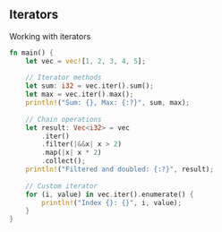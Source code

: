 <!-- METADATA
{
  "title": "Rustlang Iterators",
  "tags": [
    "rust",
    "iterators"
  ],
  "language": "rust"
}
-->

## Iterators
Working with iterators
```rust
fn main() {
    let vec = vec![1, 2, 3, 4, 5];
    
    // Iterator methods
    let sum: i32 = vec.iter().sum();
    let max = vec.iter().max();
    println!("Sum: {}, Max: {:?}", sum, max);
    
    // Chain operations
    let result: Vec<i32> = vec
        .iter()
        .filter(|&&x| x > 2)
        .map(|x| x * 2)
        .collect();
    println!("Filtered and doubled: {:?}", result);
    
    // Custom iterator
    for (i, value) in vec.iter().enumerate() {
        println!("Index {}: {}", i, value);
    }
}
```